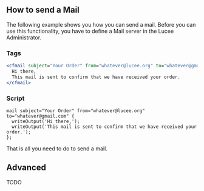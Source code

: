 <!--
{
  "title": "Sending Emails",
  "id": "cookbook-mail-send",
  "related": [
    "tag-imap",
    "tag-mail",
    "tag-mailparam",
    "tag-mailpart"
  ],
  "description": "How to send an email using Lucee.",
  "keywords": [
    "Email",
    "Send mail",
    "cfmail",
    "Mail server",
    "Mail script",
    "Lucee"
  ]
}
-->
## How to send a Mail

The following example shows you how you can send a mail. Before you can use this functionality, you have to define a Mail server in the Lucee Administrator.

### Tags

```coldfusion
<cfmail subject="Your Order" from="whatever@lucee.org" to="whatever@gmail.com">
  Hi there,
  This mail is sent to confirm that we have received your order.
</cfmail>
```

### Script

```cfs
mail subject="Your Order" from="whatever@lucee.org" to="whatever@gmail.com" {
  writeOutput('Hi there,');
  writeOutput('This mail is sent to confirm that we have received your order.');
};
```

That is all you need to do to send a mail.

## Advanced

TODO